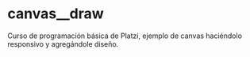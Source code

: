 # canvas__draw
Curso de programación básica de Platzi, ejemplo de canvas haciéndolo responsivo y agregándole diseño.
